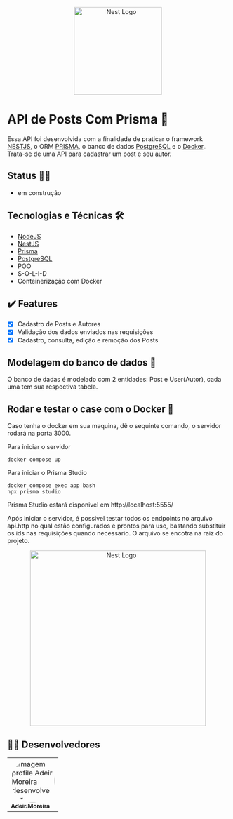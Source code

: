 <p align="center">
  <a href="http://nestjs.com/" target="blank"><img src="https://nestjs.com/img/logo-small.svg" width="200" alt="Nest Logo" /></a>
</p>

# API de Posts Com Prisma 📝

Essa API foi desenvolvida com a finalidade de praticar o framework [NESTJS](https://nestjs.com/), o ORM [PRISMA](https://www.prisma.io/docs/getting-started), o banco de dados [PostgreSQL](https://www.postgresql.org/) e o [Docker](https://docs.docker.com/)..<br> 
Trata-se de  uma API para cadastrar um post e seu autor.  

## Status 🚧🔨

- em construção

## Tecnologias e Técnicas 🛠
- [NodeJS](https://nodejs.org/pt-br/)
- [NestJS](https://nestjs.com/)
- [Prisma](https://www.prisma.io/docs/getting-started)
- [PostgreSQL](https://www.postgresql.org/)
- POO
- S-O-L-I-D
- Conteinerização com Docker

## ✔️ Features

- [x] Cadastro de Posts e Autores
- [x] Validação dos dados enviados nas requisições
- [x] Cadastro, consulta, edição e remoção dos Posts

## Modelagem do banco de dados 🎲

O banco de dadas é modelado com 2 entidades: Post e User(Autor), cada uma tem sua respectiva tabela.

## Rodar e testar o case com o Docker 🐳

Caso tenha o docker em sua maquina, dê o sequinte comando, o servidor rodará na porta 3000.

Para iniciar o servidor
```
docker compose up
```
Para iniciar o Prisma Studio
```
docker compose exec app bash
npx prisma studio
```
Prisma Studio estará disponivel em http://localhost:5555/

Após iniciar o servidor, é possivel testar todos os endpoints no arquivo api.http no qual estão configurados e prontos para uso, bastando substituir os ids nas requisições quando necessario. O arquivo se encotra na raiz do projeto. 

<p align="center">
  <img src="https://user-images.githubusercontent.com/98994187/190247244-892d46d4-011c-421a-9518-f9bb015bc784.png" width="400" height="400" alt="Nest Logo" />
</p>

<h2 id="desenvolvedores">👨‍💻 Desenvolvedores</h2>
<table>         
<td><a href="https://github.com/future4code/silveira-Adeir-Maia"><img style="border-radius: 50%;" src="https://avatars.githubusercontent.com/u/98994187?v=4" width="100px;" alt="Imagem profile Adeir Moreira desenvolvedor"/><br /><sub><b>Adeir Moreira</b></sub></a><br />   
</table>
